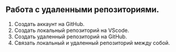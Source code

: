 ## Работа с удаленными репозиториями.
1. Создать аккаунт на GitHub.
2. Cоздать локальный репозиторий на VScode.
3. Создать удаленный репозиторий на GitHub.
4. Cвязать локальный и удаленный репозиторий между собой.

